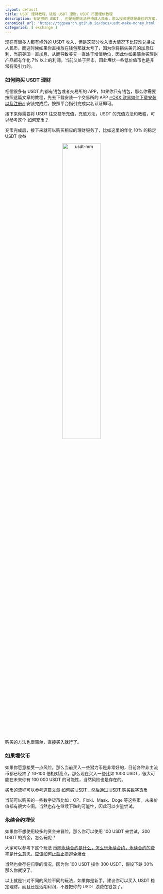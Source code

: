 ```yaml
---
layout: default
title: USDT 理财教程，钱包 USDT 理财，USDT 币圈埋伏教程
description: 有足够的 USDT , 但是短期无法兑换成人民币，那么投资理财是最佳的方案，不要浪费了你 USDT，目前年化都可以达到 10% 以上，然后加上汇率加成，那么相当于人民币年化可能达到 20% 以上的利润，究竟应该如何去理财呢？
canonical_url: 'https://tggsearch.gtihub.io/docs/usdt-make-money.html'
categories: [ exchange ]
---
```

现在有很多人都有境外的 USDT 收入，但是这部分收入很大情况下比较难兑换成人民币，而这时候如果你直接放在钱包那就太亏了，因为你将损失美元的加息红利，当前美国一直加息，从而导致美元一直处于增值地位，因此你如果简单买理财产品都有年化 7% 以上的利润。当前又处于熊市，因此埋伏一些低价值币也是非常有吸引力的。

### 如何购买 USDT 理财
相信很多有 USDT 的都有钱包或者交易所的 APP，如果你只有钱包，那么你需要按照这篇文章的教程，先去下载安装一个交易所的 APP [🔥OKX 欧易如何下载安装以及注册🔥](./okx-install.html) 安装完成后，按照平台指引完成实名认证即可。


接下来你需要将 USDT 往交易所充值，充值方法，USDT 的充值方法和教程，可以参考这个 [如何充币？](./302.html?target=https://www.okx.com/cn/help/how-do-i-make-a-deposit-app?irclickid=wbb1pdVoWxyNRpSR4PSKyQk-UkFWkKycKwNeRI0&Channelid=ACE519391&sharedid=233568&irgwc=1)

充币完成后，接下来就可以购买相应的理财服务了，比如这里的年化 10% 的稳定 USDT 收益
<div align=center>
    <img alt="usdt-mm" src="https://cdn.jsdelivr.net/gh/tggsearch/tggsearch.org/assets/img/usdt-mm.webp" class="page-img" width="50%" onerror="this.onerror=null;this.src='/assets/img/usdt-mm.webp'" />
</div>

购买的方法也很简单，直接买入就行了。

### 如果埋伏币
如果你愿意接受一点风险，那么当前买入一些潜力币是非常好的，目前各种非主流币都已经跌了 10-100 倍相对高点，那么现在买入一些比如 1000 USDT，很大可能在未来你有 100 000 USDT 的可能性，当然风险也是存在的。

买币的流程可以参考这篇文章 [如何买 USDT，然后通过 USDT 购买数字货币](./buyu-selleru.html)

当前可以购买的一些数字货币比如：OP、Floki、Mask、Doge 等这些币，未来价值都有很大空间，当然也存在继续下跌的可能性，因此可以少量尝试。

### 永续合约埋伏
如果你不想使用较多的资金来冒险，那么你可以使用 100 USDT 来尝试，300 USDT 的资金，怎么玩呢？

大家可以参考下这个玩法 [币圈永续合约是什么，怎么玩永续合约，永续合约的费率是什么意思，应该如何止盈止损避免爆仓](./coins-yx-play.html) 

当然也会存在归零的情况，因为你 100 USDT 操作 300 USDT，假设下跌 30% 那么你就没了。


以上就是针对不同的风险不同的玩法，如果你是新手，建议你可以买入 USDT 稳定理财，而且还是活期利润，不要把你的 USDT 浪费在钱包了。
